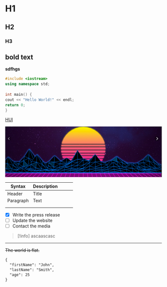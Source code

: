 # H1  
## H2  
### H3

## **bold text**

**sdfhgs**
``` C++ 
#include <iostream>  
using namespace std;  
  
int main() {  
cout << "Hello World!" << endl;  
return 0;  
}
```

[HUI](QQ.md)

![alt text](img/Github_retrowave.png)

| Syntax    | Description |     |     |     |
| --------- | ----------- | --- | --- | --- |
| Header    | Title       |     |     |     |
| Paragraph | Text        |     |     |     |
|           |             |     |     |     |
|           |             |     |     |     |

- [x] Write the press release  
- [ ] Update the website  
- [ ] Contact the media

>[!info] 
>ascaascasc 

---
[^1]: This is the footnote.

~~The world is flat.~~

```  
{  
  "firstName": "John",  
  "lastName": "Smith",  
  "age": 25  
}  
```

